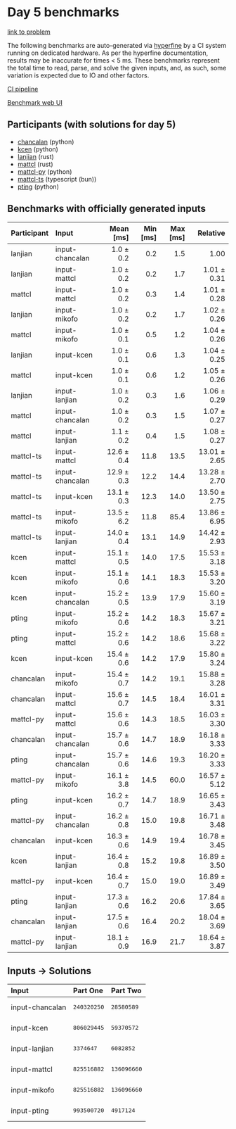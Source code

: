 # Day 5 benchmarks

[link to problem](https://adventofcode.com/2023/day/5)

The following benchmarks are auto-generated via
[hyperfine](https://github.com/sharkdp/hyperfine) by a CI system running on
dedicated hardware. As per the hyperfine documentation, results may be
inaccurate for times < 5 ms. These benchmarks represent the total time to read,
parse, and solve the given inputs, and, as such, some variation is expected due
to IO and other factors.

[CI pipeline](http://ci.papercode.net:8080/teams/main/pipelines/aoc2023)

[Benchmark web UI](https://aoc.ancalagon.black)


## Participants (with solutions for day 5)

- [chancalan](https://github.com/chancalan/aoc2023) (python)
- [kcen](https://github.com/kcen/aoc2023) (python)
- [lanjian](https://github.com/lanjian/aoc-2023) (rust)
- [mattcl](https://github.com/mattcl/aoc2023) (rust)
- [mattcl-py](https://github.com/mattcl/aoc2023-py) (python)
- [mattcl-ts](https://github.com/mattcl/aoc2023-js) (typescript (bun))
- [pting](https://github.com/pting/aoc2023) (python)


## Benchmarks with officially generated inputs

| Participant | Input | Mean [ms] | Min [ms] | Max [ms] | Relative |
|:---|:---|---:|---:|---:|---:|
| lanjian | input-chancalan | 1.0 ± 0.2 | 0.2 | 1.5 | 1.00 |
| lanjian | input-mattcl | 1.0 ± 0.2 | 0.2 | 1.7 | 1.01 ± 0.31 |
| mattcl | input-mattcl | 1.0 ± 0.2 | 0.3 | 1.4 | 1.01 ± 0.28 |
| lanjian | input-mikofo | 1.0 ± 0.2 | 0.2 | 1.7 | 1.02 ± 0.26 |
| mattcl | input-mikofo | 1.0 ± 0.1 | 0.5 | 1.2 | 1.04 ± 0.26 |
| lanjian | input-kcen | 1.0 ± 0.1 | 0.6 | 1.3 | 1.04 ± 0.25 |
| mattcl | input-kcen | 1.0 ± 0.1 | 0.6 | 1.2 | 1.05 ± 0.26 |
| lanjian | input-lanjian | 1.0 ± 0.2 | 0.3 | 1.6 | 1.06 ± 0.29 |
| mattcl | input-chancalan | 1.0 ± 0.2 | 0.3 | 1.5 | 1.07 ± 0.27 |
| mattcl | input-lanjian | 1.1 ± 0.2 | 0.4 | 1.5 | 1.08 ± 0.27 |
| mattcl-ts | input-mattcl | 12.6 ± 0.4 | 11.8 | 13.5 | 13.01 ± 2.65 |
| mattcl-ts | input-chancalan | 12.9 ± 0.3 | 12.2 | 14.4 | 13.28 ± 2.70 |
| mattcl-ts | input-kcen | 13.1 ± 0.3 | 12.3 | 14.0 | 13.50 ± 2.75 |
| mattcl-ts | input-mikofo | 13.5 ± 6.2 | 11.8 | 85.4 | 13.86 ± 6.95 |
| mattcl-ts | input-lanjian | 14.0 ± 0.4 | 13.1 | 14.9 | 14.42 ± 2.93 |
| kcen | input-mattcl | 15.1 ± 0.5 | 14.0 | 17.5 | 15.53 ± 3.18 |
| kcen | input-mikofo | 15.1 ± 0.6 | 14.1 | 18.3 | 15.53 ± 3.20 |
| kcen | input-chancalan | 15.2 ± 0.5 | 13.9 | 17.9 | 15.60 ± 3.19 |
| pting | input-mikofo | 15.2 ± 0.6 | 14.2 | 18.3 | 15.67 ± 3.21 |
| pting | input-mattcl | 15.2 ± 0.6 | 14.2 | 18.6 | 15.68 ± 3.22 |
| kcen | input-kcen | 15.4 ± 0.6 | 14.2 | 17.9 | 15.80 ± 3.24 |
| chancalan | input-mikofo | 15.4 ± 0.7 | 14.2 | 19.1 | 15.88 ± 3.28 |
| chancalan | input-mattcl | 15.6 ± 0.7 | 14.5 | 18.4 | 16.01 ± 3.31 |
| mattcl-py | input-mattcl | 15.6 ± 0.6 | 14.3 | 18.5 | 16.03 ± 3.30 |
| chancalan | input-chancalan | 15.7 ± 0.6 | 14.7 | 18.9 | 16.18 ± 3.33 |
| pting | input-chancalan | 15.7 ± 0.6 | 14.6 | 19.3 | 16.20 ± 3.33 |
| mattcl-py | input-mikofo | 16.1 ± 3.8 | 14.5 | 60.0 | 16.57 ± 5.12 |
| pting | input-kcen | 16.2 ± 0.7 | 14.7 | 18.9 | 16.65 ± 3.43 |
| mattcl-py | input-chancalan | 16.2 ± 0.8 | 15.0 | 19.8 | 16.71 ± 3.48 |
| chancalan | input-kcen | 16.3 ± 0.6 | 14.9 | 19.4 | 16.78 ± 3.45 |
| kcen | input-lanjian | 16.4 ± 0.8 | 15.2 | 19.8 | 16.89 ± 3.50 |
| mattcl-py | input-kcen | 16.4 ± 0.7 | 15.0 | 19.0 | 16.89 ± 3.49 |
| pting | input-lanjian | 17.3 ± 0.6 | 16.2 | 20.6 | 17.84 ± 3.65 |
| chancalan | input-lanjian | 17.5 ± 0.6 | 16.4 | 20.2 | 18.04 ± 3.69 |
| mattcl-py | input-lanjian | 18.1 ± 0.9 | 16.9 | 21.7 | 18.64 ± 3.87 |


## Inputs -> Solutions

| Input | Part One | Part Two |
|:---|:---|:---|
|input-chancalan|<pre>240320250</pre>|<pre>28580589</pre>|
|input-kcen|<pre>806029445</pre>|<pre>59370572</pre>|
|input-lanjian|<pre>3374647</pre>|<pre>6082852</pre>|
|input-mattcl|<pre>825516882</pre>|<pre>136096660</pre>|
|input-mikofo|<pre>825516882</pre>|<pre>136096660</pre>|
|input-pting|<pre>993500720</pre>|<pre>4917124</pre>|